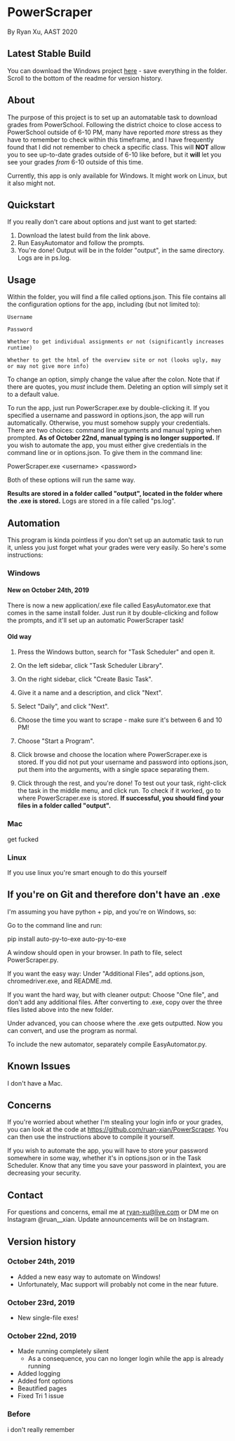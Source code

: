 # PowerScraper

By Ryan Xu, AAST 2020

## Latest Stable Build

You can download the Windows project [here](https://drive.google.com/open?id=16UMbQoXHwigCkT86fDDq_zKD8AX91jkv) -
save everything in the folder. Scroll to the bottom of the readme for version history.

## About

The purpose of this project is to set up an automatable task to download grades from PowerSchool.
Following the district choice to close access to PowerSchool outside of 6-10 PM, many have reported
*more* stress as they have to remember to check within this timeframe, and I have frequently found
that I did not remember to check a specific class. This will **NOT** allow you to see up-to-date
grades outside of 6-10 like before, but it **will** let you see your grades *from* 6-10 outside
of this time.

Currently, this app is only available for Windows. It might work on Linux, but it also might not.

## Quickstart

If you really don't care about options and just want to get started:

1. Download the latest build from the link above.
2. Run EasyAutomator and follow the prompts.
3. You're done! Output will be in the folder "output", in the same directory. Logs are in ps.log.

## Usage

Within the folder, you will find a file called options.json. This file contains all the
configuration options for the app, including (but not limited to):
    
    Username
    
    Password
    
    Whether to get individual assignments or not (significantly increases runtime)
    
    Whether to get the html of the overview site or not (looks ugly, may or may not give more info)

To change an option, simply change the value after the colon. Note that if there are quotes, you
*must* include them. Deleting an option will simply set it to a default value.

To run the app, just run PowerScraper.exe by double-clicking it. If you specified a username and password in options.json,
the app will run automatically. Otherwise, you must somehow supply your credentials. There are two choices:
command line arguments and manual typing when prompted. 
**As of October 22nd, manual typing is no longer supported.**
If you wish to automate the app, you must either 
give credentials in the command line or in options.json. To give them in the command line:

PowerScraper.exe \<username\> \<password\>

Both of these options will run the same way.

**Results are stored in a folder called "output", located in the folder where the .exe is stored.**
Logs are stored in a file called "ps.log".

## Automation

This program is kinda pointless if you don't set up an automatic task to run it, unless you just
forget what your grades were very easily. So here's some instructions:

### Windows

#### New on October 24th, 2019

There is now a new application/.exe file called EasyAutomator.exe that comes in the same install folder.
Just run it by double-clicking and follow the prompts, and it'll set up an automatic PowerScraper task!

#### Old way

1. Press the Windows button, search for "Task Scheduler" and open it.

2. On the left sidebar, click "Task Scheduler Library".

3. On the right sidebar, click "Create Basic Task".

4. Give it a name and a description, and click "Next".

5. Select "Daily", and click "Next".

6. Choose the time you want to scrape - make sure it's between 6 and 10 PM!

7. Choose "Start a Program".

8. Click browse and choose the location where PowerScraper.exe is stored.
If you did not put your username and password into options.json, put them into
the arguments, with a single space separating them.

9. Click through the rest, and you're done!
To test out your task, right-click the task in the middle menu, and click run.
To check if it worked, go to where PowerScraper.exe is stored.
**If successful, you should find your files in a folder called "output".**

### Mac

get fucked

### Linux

If you use linux you're smart enough to do this yourself

## If you're on Git and therefore don't have an .exe

I'm assuming you have python + pip, and you're on Windows, so:

Go to the command line and run:

pip install auto-py-to-exe
auto-py-to-exe

A window should open in your browser. In path to file, select PowerScraper.py.

If you want the easy way: Under "Additional Files", add options.json, chromedriver.exe, and README.md.

If you want the hard way, but with cleaner output: Choose "One file", and don't add any additional files. After converting to .exe, copy over the three files listed above into the new folder.

Under advanced, you can choose where the .exe gets outputted.
Now you can convert, and use the program as normal.

To include the new automator, separately compile EasyAutomator.py.

## Known Issues

I don't have a Mac.

## Concerns

If you're worried about whether I'm stealing your login info or your grades, you can look at the code at 
https://github.com/ruan-xian/PowerScraper. You can then use the instructions above to compile it yourself.

If you wish to automate the app, you will have to store your password somewhere in some way, whether it's in options.json or in the 
Task Scheduler. Know that any time you save your password in plaintext, you are decreasing your security.

## Contact

For questions and concerns, email me at ryan-xu@live.com or DM me on Instagram @ruan__xian. Update announcements will be on Instagram.

## Version history

### October 24th, 2019

- Added a new easy way to automate on Windows!
- Unfortunately, Mac support will probably not come in the near future.

### October 23rd, 2019

- New single-file exes!

### October 22nd, 2019

- Made running completely silent
    - As a consequence, you can no longer login while the app is already running
- Added logging
- Added font options
- Beautified pages
- Fixed Tri 1 issue

### Before

i don't really remember
